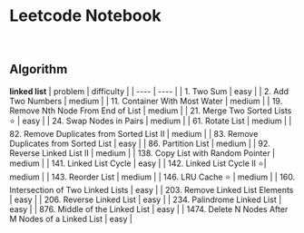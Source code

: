 # Leetcode Notebook


<br>  




## Algorithm 

**linked list**
|  problem  | difficulty  |
|  ----  | ----  |
| 1. Two Sum | easy |
| 2. Add Two Numbers | medium |
| 11. Container With Most Water | medium |
| 19. Remove Nth Node From End of List  | medium |
| 21. Merge Two Sorted Lists &#x2B50;  | easy |
| 24. Swap Nodes in Pairs | medium |
| 61. Rotate List | medium |
| 82. Remove Duplicates from Sorted List II | medium |
| 83. Remove Duplicates from Sorted List | easy |
| 86. Partition List | medium | 
| 92. Reverse Linked List II | medium |
| 138. Copy List with Random Pointer | medium |
| 141. Linked List Cycle | easy |
| 142. Linked List Cycle II &#x2B50;| medium |
| 143. Reorder List | medium |
| 146. LRU Cache &#x2B50; | medium |
| 160. Intersection of Two Linked Lists | easy |
| 203. Remove Linked List Elements | easy |
| 206. Reverse Linked List | easy |
| 234. Palindrome Linked List | easy |
| 876. Middle of the Linked List | easy |
| 1474. Delete N Nodes After M Nodes of a Linked List | easy |

